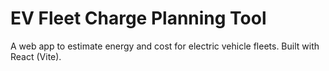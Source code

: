# EV Fleet Charge Planning Tool

A web app to estimate energy and cost for electric vehicle fleets. Built with React (Vite).
